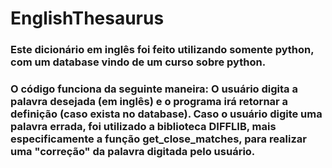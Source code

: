 # EnglishThesaurus

### Este dicionário em inglês foi feito utilizando somente python, com um database vindo de um curso sobre python.

### O código funciona da seguinte maneira: O usuário digita a palavra desejada (em inglês) e o programa irá retornar a definição (caso exista no database). Caso o usuário digite uma palavra errada, foi utilizado a biblioteca DIFFLIB, mais especificamente a função get_close_matches, para realizar uma "correção" da palavra digitada pelo usuário.
